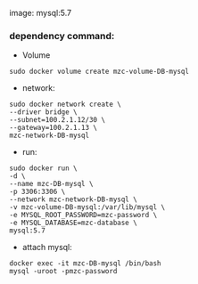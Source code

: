 image: mysql:5.7

### dependency command:

* Volume
```shell
sudo docker volume create mzc-volume-DB-mysql
```

* network:
```shell
sudo docker network create \
--driver bridge \
--subnet=100.2.1.12/30 \
--gateway=100.2.1.13 \
mzc-network-DB-mysql
```

* run:
```shell
sudo docker run \
-d \
--name mzc-DB-mysql \
-p 3306:3306 \
--network mzc-network-DB-mysql \
-v mzc-volume-DB-mysql:/var/lib/mysql \
-e MYSQL_ROOT_PASSWORD=mzc-password \
-e MYSQL_DATABASE=mzc-database \
mysql:5.7
```

* attach mysql:
```shell
docker exec -it mzc-DB-mysql /bin/bash
mysql -uroot -pmzc-password
```